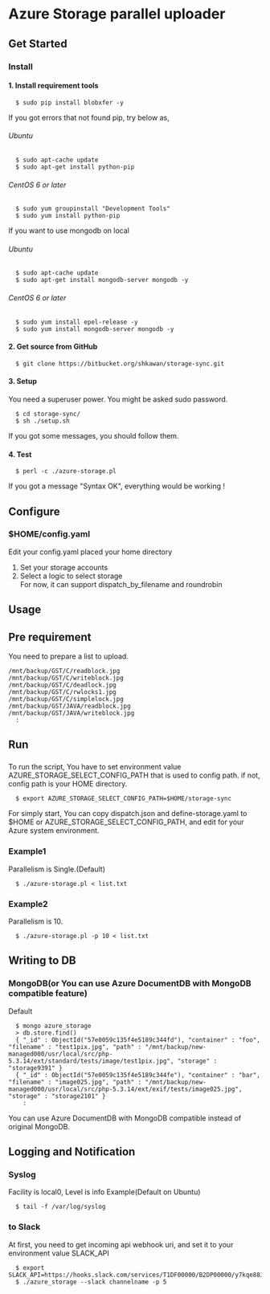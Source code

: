 # Azure Storage parallel uploader

## Get Started
### Install
#### 1. Install requirement tools
```
  $ sudo pip install blobxfer -y
```
If you got errors that not found pip, try below as,
###### Ubuntu  
```
  $ sudo apt-cache update
  $ sudo apt-get install python-pip
```
###### CentOS 6 or later  
```
  $ sudo yum groupinstall "Development Tools"
  $ sudo yum install python-pip
```


If you want to use mongodb on local  
###### Ubuntu  
```
  $ sudo apt-cache update
  $ sudo apt-get install mongodb-server mongodb -y
```
###### CentOS 6 or later  
```
  $ sudo yum install epel-release -y
  $ sudo yum install mongodb-server mongodb -y
```

#### 2. Get source from GitHub
```
  $ git clone https://bitbucket.org/shkawan/storage-sync.git
```

#### 3. Setup  
  You need a superuser power. 
  You might be asked sudo password.
```
  $ cd storage-sync/
  $ sh ./setup.sh
```
  If you got some messages, you should follow them.  

#### 4. Test
```
  $ perl -c ./azure-storage.pl
```
  If you got a message "Syntax OK", everything would be working !


## Configure
### $HOME/config.yaml
Edit your config.yaml placed your home directory

1. Set your storage accounts
2. Select a logic to select storage  
  For now, it can support dispatch_by_filename and roundrobin

## Usage

## Pre requirement
You need to prepare a list to upload.
```
/mnt/backup/GST/C/readblock.jpg
/mnt/backup/GST/C/writeblock.jpg
/mnt/backup/GST/C/deadlock.jpg
/mnt/backup/GST/C/rwlocks1.jpg
/mnt/backup/GST/C/simplelock.jpg
/mnt/backup/GST/JAVA/readblock.jpg
/mnt/backup/GST/JAVA/writeblock.jpg
  :
```

## Run
### 
To run the script,
You have to set environment value AZURE_STORAGE_SELECT_CONFIG_PATH that is used to config path.
if not, config path is your HOME directory.
```
  $ export AZURE_STORAGE_SELECT_CONFIG_PATH=$HOME/storage-sync
```
For simply start, 
You can copy dispatch.json and define-storage.yaml to $HOME or AZURE_STORAGE_SELECT_CONFIG_PATH,
and edit for your Azure system environment.

### Example1
Parallelism is Single.(Default)
```
  $ ./azure-storage.pl < list.txt
```

### Example2
Parallelism is 10.
```
  $ ./azure-storage.pl -p 10 < list.txt
```

## Writing to DB
### MongoDB(or You can use Azure DocumentDB with MongoDB compatible feature)
Default
```
  $ mongo azure_storage
  > db.store.find()
  { "_id" : ObjectId("57e0059c135f4e5189c344fd"), "container" : "foo", "filename" : "test1pix.jpg", "path" : "/mnt/backup/new-managed000/usr/local/src/php-5.3.14/ext/standard/tests/image/test1pix.jpg", "storage" : "storage9391" }
  { "_id" : ObjectId("57e0059c135f4e5189c344fe"), "container" : "bar", "filename" : "image025.jpg", "path" : "/mnt/backup/new-managed000/usr/local/src/php-5.3.14/ext/exif/tests/image025.jpg", "storage" : "storage2101" }
    :
```
You can use Azure DocumentDB with MongoDB compatible instead of original MongoDB.

## Logging and Notification
### Syslog
Facility is local0, Level is info
Example(Default on Ubuntu)
```
  $ tail -f /var/log/syslog
```
### to Slack
At first, you need to get incoming api webhook uri, and set it to your environment value SLACK_API
```
  $ export SLACK_API=https://hooks.slack.com/services/T1DF00000/B2DP00000/y7kqe88JsXrOwP0000000000
  $ ./azure_storage --slack channelname -p 5
```
